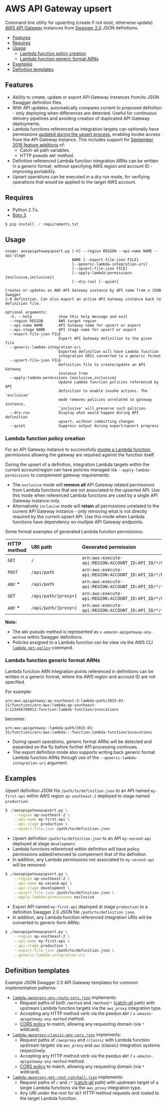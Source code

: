 # AWS API Gateway upsert
Command line utility for upserting (create if not exist, otherwise update) [AWS API Gateway](https://aws.amazon.com/api-gateway/) instances from [Swagger 2.0](https://swagger.io/specification/) JSON definitions.

- [Features](#features)
- [Requires](#requires)
- [Usage](#usage)
	- [Lambda function policy creation](#lambda-function-policy-creation)
	- [Lambda function generic format ARNs](#lambda-function-generic-format-arns)
- [Examples](#examples)
- [Definition templates](#definition-templates)

## Features
- Ability to create, update or export API Gateway instances from/to JSON Swagger definition files.
- With API updates, automatically compares current to proposed definition - only deploying when differences are detected. Useful for continuous delivery pipelines and avoiding creation of duplicated API Gateway deployments.
- Lambda functions referenced as integration targets can optionally have permissions [updated during the upsert process](#lambda-function-policy-creation), enabling invoke access from the API Gateway instance. This includes support for [September 2016 feature additions](https://aws.amazon.com/blogs/aws/api-gateway-update-new-features-simplify-api-development/) of:
	- Catch-all path variables.
	- HTTP pseudo `ANY` method.
- Definition referenced Lambda function integration ARNs can be written in a generic format, without specifying AWS region and account ID - improving portability.
- Upsert operations can be executed in a dry run mode, for verifying operations that would be applied to the target AWS account.

## Requires
- Python 2.7.x.
- [Boto 3](https://boto3.readthedocs.io/en/latest/).

```sh
$ pip install -r requirements.txt
```

## Usage
```
usage: awsapigatewayupsert.py [-h] --region REGION --api-name NAME --api-stage
                              NAME [--export-file-json FILE]
                              [--generic-lambda-integration-uri]
                              [--upsert-file-json FILE]
                              [--apply-lambda-permissions {exclusive,inclusive}]
                              [--dry-run] [--quiet]

Creates or updates an AWS API Gateway instance by API name from a JSON Swagger
2.0 definition. Can also export an active API Gateway instance back to
definition file.

optional arguments:
  -h, --help            show this help message and exit
  --region REGION       AWS target region
  --api-name NAME       API Gateway name for upsert or export
  --api-stage NAME      API stage name for upsert or export
  --export-file-json FILE
                        Export API Gateway definition to the given file
  --generic-lambda-integration-uri
                        Exported definition will have Lambda function
                        integration URIs converted to a generic format
  --upsert-file-json FILE
                        Definition file to create/update an API Gateway
                        instance from
  --apply-lambda-permissions {exclusive,inclusive}
                        Update Lambda function policies referenced by API
                        definition to enable invoke actions. The 'exclusive'
                        mode removes policies unrelated to gateway instance,
                        'inclusive' will preserve such policies.
  --dry-run             Display what would happen during API definition
                        upsert, without committing changes
  --quiet               Suppress output during export/upsert progress
```

### Lambda function policy creation
For an API Gateway instance to successfully [invoke a Lambda function](https://docs.aws.amazon.com/lambda/latest/dg/with-on-demand-https.html), permissions allowing the gateway are required against the function itself.

During the upsert of a definition, integration Lambda targets within the current account/region can have policies managed via `--apply-lambda-permissions` to complement gateway requirements:
- The `exclusive` mode will **remove all** API Gateway related permissions from Lambda functions that are not associated to the upserted API. Use this mode when referenced Lambda functions are used by a *single* API Gateway instance only.
- Alternatively `inclusive` mode will **retain** all permissions unrelated to the current API Gateway instance - only removing what is not directly required by the current upsert API. Use this mode when Lambda functions have dependency on *multiple* API Gateway endpoints.

Some format examples of generated Lambda function permissions:

HTTP method | URI path | Generated permission
:--- | :--- | :---
`GET` | `/` | `arn:aws:execute-api:REGION:ACCOUNT_ID:API_ID/*/GET/`
`POST` | `/api/path` | `arn:aws:execute-api:REGION:ACCOUNT_ID:API_ID/*/POST/api/path`
`ANY` * | `/api/path` | `arn:aws:execute-api:REGION:ACCOUNT_ID:API_ID/*/*/api/path`
`GET` | `/api/path/{proxy+}` | `arn:aws:execute-api:REGION:ACCOUNT_ID:API_ID/*/GET/api/path/*`
`ANY` * | `/api/path/{proxy+}` | `arn:aws:execute-api:REGION:ACCOUNT_ID:API_ID/*/*/api/path/*`

**Note:**
- The `ANY` pseudo method is represented as `x-amazon-apigateway-any-method` within Swagger definitions.
- Policies assigned to a Lambda function can be view via the AWS CLI [`lambda get-policy`](https://docs.aws.amazon.com/cli/latest/reference/lambda/get-policy.html) command.

### Lambda function generic format ARNs
Lambda function ARN integration points referenced in definitions can be written in a generic format, where the AWS region and account ID are not specified.

For example:
```
arn:aws:apigateway:ap-southeast-2:lambda:path/2015-03-31/functions/arn:aws:lambda:ap-southeast-2:123456789012:function:lambda-function/invocations
```

becomes:
```
arn:aws:apigateway::lambda:path/2015-03-31/functions/arn:aws:lambda:::function:lambda-function/invocations
```

- During upsert operations, generic format ARNs will be detected and expanded on the fly before further API processing continues.
- The export definition mode also supports writing back generic format Lambda function ARNs through use of the `--generic-lambda-integration-uri` argument.

## Examples
Upsert definition JSON file `/path/to/definition.json` to an API named `my-first-api` within AWS region `ap-southeast-2` deployed to stage named `production`:
```sh
$ ./awsapigatewayupsert.py \
	--region ap-southeast-2 \
	--api-name my-first-api \
	--api-stage production \
	--upsert-file-json /path/to/definition.json
```

- Upsert definition `/path/to/definition.json` to an API `my-second-api` deployed at stage `development`.
- Lambda functions referenced within definition will have policy permissions added/removed to complement that of the definition.
- In addition, any Lambda permissions not associated to `my-second-api` will be removed:
```sh
$ ./awsapigatewayupsert.py \
	--region ap-southeast-2 \
	--api-name my-second-api \
	--api-stage development \
	--upsert-file-json /path/to/definition.json \
	--apply-lambda-permissions exclusive
```

- Export API named `my-first-api` deployed at stage `production` to a definition Swagger 2.0 JSON file `/path/to/definition.json`.
- In addition, any Lambda function referenced integration URIs will be converted to generic form ARNs:
```sh
$ ./awsapigatewayupsert.py \
	--region ap-southeast-2 \
	--api-name my-first-api \
	--api-stage production \
	--export-file-json /path/to/definition.json \
	--generic-lambda-integration-uri
```

## Definition templates
Example JSON Swagger 2.0 API Gateway templates for common implementation patterns:
- [`lambda-awsproxy-any-route-cors.json`](definition-template/lambda-awsproxy-any-route-cors.json) implements:
	- Request paths of both `/method` and `/method/*` ([catch-all](https://docs.aws.amazon.com/apigateway/latest/developerguide/api-gateway-set-up-simple-proxy.html#api-gateway-proxy-resource) path) with upstream Lambda function targets via the `aws_proxy` integration type.
	- Accepting any HTTP method verb via the pseduo `ANY` / `x-amazon-apigateway-any-method` method.
	- [CORS policy](https://developer.mozilla.org/en-US/docs/Web/HTTP/Access_control_CORS) to match, allowing any requesting domain (via `*` wildcard).
- [`lambda-awsproxy-classic-any-cors.json`](definition-template/lambda-awsproxy-classic-any-cors.json) implements:
	- Request paths of `/awsproxy` and `/classic` with Lambda function upstream targets via `aws_proxy` and `aws` (classic) integration systems respectively.
	- Accepting any HTTP method verb via the pseduo `ANY` / `x-amazon-apigateway-any-method` method.
	- [CORS policy](https://developer.mozilla.org/en-US/docs/Web/HTTP/Access_control_CORS) to match, allowing any requesting domain (via `*` wildcard).
- [`lambda-awsproxy-get-root-catchall.json`](definition-template/lambda-awsproxy-get-root-catchall.json) implements:
	- Request paths of `/` and `/*` ([catch-all](https://docs.aws.amazon.com/apigateway/latest/developerguide/api-gateway-set-up-simple-proxy.html#api-gateway-proxy-resource) path) with upstream target of a single Lambda functions via the `aws_proxy` integration type.
	- Any URI under the root for `GET` HTTP method requests and routed to the target Lambda function.
